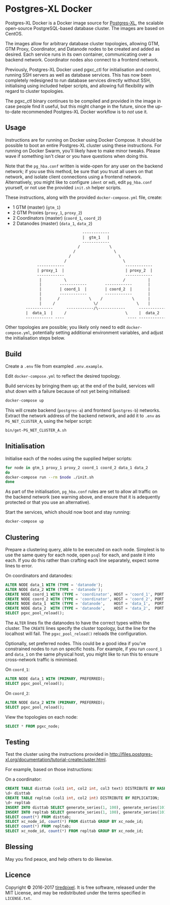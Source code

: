 # Postgres-XL Docker

Postgres-XL Docker is a Docker image source for
[Postgres-XL](http://www.postgres-xl.org/), the scalable open-source
PostgreSQL-based database cluster. The images are based on CentOS.

The images allow for arbitrary database cluster topologies, allowing GTM,
GTM Proxy, Coordinator, and Datanode nodes to be created and added as desired.
Each service runs in its own container, communicating over a backend network.
Coordinator nodes also connect to a frontend network.

Previously, Postgres-XL Docker used pgxc_ctl for initialisation and control,
running SSH servers as well as database services. This has now been completely
redesigned to run database services directly without SSH, initialising using
included helper scripts, and allowing full flexibility with regard to cluster
topologies.

The pgxc_ctl binary continues to be compiled and provided in the image in case
people find it useful, but this might change in the future, since the up-to-date
recommended Postgres-XL Docker workflow is to *not* use it.


## Usage

Instructions are for running on Docker using Docker Compose. It should be
possible to boot an entire Postgres-XL cluster using these instructions. For
running on Docker Swarm, you'll likely have to make minor tweaks. Please wave if
something isn't clear or you have questions when doing this.

Note that the `pg_hba.conf` written is wide-open for any user on the backend
network; if you use this method, be sure that you trust all users on that
network, and isolate client connections using a frontend network. Alternatively,
you might like to configure `ident` or `md5`, edit `pg_hba.conf` yourself, or
not use the provided `init.sh` helper scripts.

These instructions, along with the provided `docker-compose.yml` file, create:

- 1 GTM          (master) (`gtm_1`)
- 2 GTM Proxies           (`proxy_1`, `proxy_2`)
- 2 Coordinators (master) (`coord_1`, `coord_2`)
- 2 Datanodes    (master) (`data_1`,  `data_2`)

```txt
                                  ------------
                                  |  gtm_1   |
                                  ------------
                                /             \
                              /                 \
                            /                     \
                          /                         \
              ------------                           ------------
              | proxy_1  |                           | proxy_2  |
              ------------                           ------------
               |          \                         /          |
               |        ------------        ------------       |
               |        | coord_1  |        | coord_2  |       |
               |        ------------        ------------       |
               |       /             \    /             \      |
               |     /                 \/                 \    |
         ------------      ------------/\------------      ------------
         |  data_1  |     /                          \     |  data_2  |
         ------------ ----                            ---- ------------
```

Other topologies are possible; you likely only need to edit
`docker-compose.yml`, potentially setting additional environment variables, and adjust the initialisation steps below.


## Build

Create a `.env` file from exampled `.env.example`.

Edit `docker-compose.yml` to reflect the desired topology.

Build services by bringing them up; at the end of the build, services will shut
down with a failure because of not yet being initialised:

```sh
docker-compose up
```

This will create backend (`postgres-a`) and frontend (`postgres-b`) networks.
Extract the network address of the backend network, and add it to `.env` as
`PG_NET_CLUSTER_A`, using the helper script:

```sh
bin/get-PG_NET_CLUSTER_A.sh
```


## Initialisation

Initialise each of the nodes using the supplied helper scripts:

```sh
for node in gtm_1 proxy_1 proxy_2 coord_1 coord_2 data_1 data_2
do
docker-compose run --rm $node ./init.sh
done
```

As part of the initialisation, `pg_hba.conf` rules are set to allow all traffic
on the backend network (see warning above, and ensure that it is adequently
protected or that you use an alternative).

Start the services, which should now boot and stay running:

```sh
docker-compose up
```


## Clustering

Prepare a clustering query, able to be executed on each node. Simplest is to use
the same query for each node, open `psql` for each, and paste it into each. If
you do this rather than crafting each line separately, expect some lines to
error.

On coordinators and datanodes:

```sql
ALTER NODE data_1 WITH (TYPE = 'datanode');
ALTER NODE data_2 WITH (TYPE = 'datanode');
CREATE NODE coord_1 WITH (TYPE = 'coordinator', HOST = 'coord_1', PORT = 5432);
CREATE NODE coord_2 WITH (TYPE = 'coordinator', HOST = 'coord_2', PORT = 5432);
CREATE NODE data_1  WITH (TYPE = 'datanode',    HOST = 'data_1',  PORT = 5432);
CREATE NODE data_2  WITH (TYPE = 'datanode',    HOST = 'data_2',  PORT = 5432);
SELECT pgxc_pool_reload();
```

The `ALTER` lines fix the datanodes to have the correct types within the
cluster. The `CREATE` lines specify the cluster topology, but the line for the
localhost will fail. The `pgxc_pool_reload()` reloads the configuration.

Optionally, set preferred nodes. This could be a good idea if you've constrained
nodes to run on specific hosts. For example, if you run `coord_1` and `data_1`
on the same physical host, you might like to run this to ensure cross-network
traffic is minimised.

On `coord_1`:

```sql
ALTER NODE data_1 WITH (PRIMARY, PREFERRED);
SELECT pgxc_pool_reload();
```

On `coord_2`:
```sql
ALTER NODE data_2 WITH (PRIMARY, PREFERRED);
SELECT pgxc_pool_reload();
```

View the topologies on each node:

```sql
SELECT * FROM pgxc_node;
```


## Testing

Test the cluster using the instructions provided in
<http://files.postgres-xl.org/documentation/tutorial-createcluster.html>.

For example, based on those instructions:

On a coordinator:

```sql
CREATE TABLE disttab (col1 int, col2 int, col3 text) DISTRIBUTE BY HASH(col1);
\d+ disttab
CREATE TABLE repltab (col1 int, col2 int) DISTRIBUTE BY REPLICATION;
\d+ repltab
INSERT INTO disttab SELECT generate_series(1, 100), generate_series(101, 200), 'foo';
INSERT INTO repltab SELECT generate_series(1, 100), generate_series(101, 200);
SELECT count(*) FROM disttab;
SELECT xc_node_id, count(*) FROM disttab GROUP BY xc_node_id;
SELECT count(*) FROM repltab;
SELECT xc_node_id, count(*) FROM repltab GROUP BY xc_node_id;
```


## Blessing

May you find peace, and help others to do likewise.


## Licence

Copyright © 2016-2017 [tiredpixel](https://www.tiredpixel.com/).
It is free software, released under the MIT License, and may be redistributed
under the terms specified in `LICENSE.txt`.
